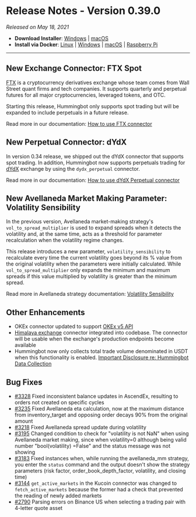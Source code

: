 # Release Notes - Version 0.39.0



_Released on May 18, 2021_

- **Download Installer**: [Windows](https://dist.hummingbot.io/hummingbot_v0.39.0_setup.exe) | [macOS](https://dist.hummingbot.io/hummingbot_v0.39.0.dmg)
- **Install via Docker**: [Linux](/installation/linux/#install-via-docker) | [Windows](/installation/windows/#install-via-docker) | [macOS](/installation/mac/#install-via-docker) | [Raspberry Pi](/installation/raspberry-pi/)

---

## New Exchange Connector: FTX Spot

[FTX](https://ftx.com) is a cryptocurrency derivatives exchange whose team comes from Wall Street quant firms and tech companies. It supports quarterly and perpetual futures for all major cryptocurrencies, leveraged tokens, and OTC.

Starting this release, Hummingbot only supports spot trading but will be expanded to include perpetuals in a future release.

Read more in our documentation: [How to use FTX connector](/connectors/ftx/)

## New Perpetual Connector: dYdX

In version 0.34 release, we shipped out the dYdX connector that supports spot trading. In addition, Hummingbot now supports perpetuals trading for [dYdX](http://trade.dydx.exchange/) exchange by using the `dydx_perpetual` connector.

Read more in our documentation: [How to use dYdX Perpetual connector](/exchanges/dydx-perpetual/)

## New Avellaneda Market Making Parameter: Volatility Sensibility

In the previous version, Avellaneda market-making strategy's `vol_to_spread_multiplier` is used to expand spreads when it detects the volatility and, at the same time, acts as a threshold for parameter recalculation when the volatility regime changes.

This release introduces a new parameter, `volatility_sensibility` to recalculate every time the current volatility goes beyond its % value from the original volatility when the parameters were initially calculated. While `vol_to_spread_multiplier` only expands the minimum and maximum spreads if this value multiplied by volatility is greater than the minimum spread.

Read more in Avellaneda strategy documentation: [Volatility Sensibility](/strategies/avellaneda-market-making/#volatility_sensibility)

## Other Enhancements

- OKEx connector updated to support [OKEx v5 API](https://www.okex.com/academy/en/complete-guide-to-okex-api-v5-upgrade)
- [Himalaya exchange](https://www.himalaya.exchange) connector integrated into codebase. The connector will be usable when the exchange's production endpoints become available
- Hummingbot now only collects total trade volume denominated in USDT when this functionality is enabled. [Important Disclosure re: Hummingbot Data Collection](https://github.com/CoinAlpha/hummingbot/blob/master/DATA_COLLECTION.md)

## Bug Fixes

- [#3328](https://github.com/CoinAlpha/hummingbot/issues/3328) Fixed inconsistent balance updates in AscendEx, resulting to orders not created on specific cycles
- [#3235](https://github.com/CoinAlpha/hummingbot/pull/3235) Fixed Avellaneda eta calculation, now at the maximum distance from inventory_target and opposing order decays 90% from the original amount
- [#3218](https://github.com/CoinAlpha/hummingbot/pull/3218) Fixed Avellaneda spread update during volatility
- [#3195](https://github.com/CoinAlpha/hummingbot/pull/3195) Changed condition to check for "volatility is not NaN" when using Avellaneda market making, since when volatility=0 although being valid number "bool(volatility) =False" and the status message was not showing
- [#3183](https://github.com/CoinAlpha/hummingbot/issues/3183) Fixed instances when, while running the avellaneda_mm strategy, you enter the `status` command and the output doesn't show the strategy parameters (risk factor, order_book_depth_factor, volatility, and closing time)
- [#3144](https://github.com/CoinAlpha/hummingbot/pull/3144) `get_active_markets` in the Kucoin connector was changed to `fetch_active_markets` because the former had a check that prevented the reading of newly added markets
- [#2790](https://github.com/CoinAlpha/hummingbot/issues/2790) Parsing errors on Binance US when selecting a trading pair with 4-letter quote asset
